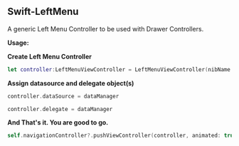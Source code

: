 ## Swift-LeftMenu
A generic Left Menu Controller to be used with Drawer Controllers.

**Usage:**

**Create Left Menu Controller**
```swift
let controller:LeftMenuViewController = LeftMenuViewController(nibName: "LeftMenuViewController", bundle: nil)
```

**Assign datasource and delegate object(s)**
```swift
controller.dataSource = dataManager

controller.delegate = dataManager
```

**And That's it. You are good to go.**
```swift
self.navigationController?.pushViewController(controller, animated: true)
```
